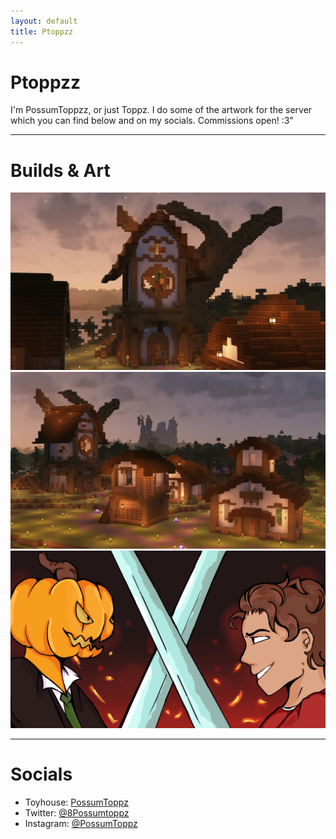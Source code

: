 ```yaml
---
layout: default
title: Ptoppzz
---
```


# Ptoppzz

I'm PossumToppzz, or just Toppz. I do some of the artwork for the server which you can find below and on my socials. Commissions open! :3"

---

# Builds & Art

<div class="build-gallery">
  <div class="build-item"><img src="/assets/images/builds/myst1.webp" alt="A white building with spruce accents and support stands tall in the orange afternoon with a large oak tree connected to it at the base. In the background a forest and ocean are visible, aswell as other smaller buildings in the foreground." /></div>
  <div class="build-item"><img src="/assets/images/builds/myst2.webp" alt="A zoomed out shot of the first image, with multiple other buildings in the same style forming a village. Purple amethyst crystals glow along the ground and a purple path marks the village roads." /></div>
  <div class="build-item"><img src="/assets/images/builds/1v1_art.webp" alt="AdriMark's character, a man with a jack o' lantern head in a black suit with a green tie, and SMT Mark, a white male with short flowy brown hair and a red shirt, are on opposite sides of the image. In the middle, the character's blue diamond swords clash against eachother." /></div>
</div>

---

# Socials

- Toyhouse: [PossumToppz](https://toyhou.se/PossumToppz)
- Twitter: [@8Possumtoppz](https://x.com/8Possumtoppz)
- Instagram: [@PossumToppz](https://www.instagram.com/possumtoppz/)
